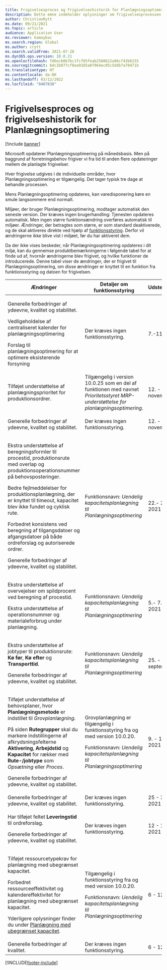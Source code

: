 ```yaml
---
title: Frigivelsesproces og frigivelseshistorik for Planlægningsoptimering
description: Dette emne indeholder oplysninger om frigivelsesprocessen og frigivelseshistorikken for Planlægningsoptimering.
author: ChristianRytt
ms.date: 09/21/2021
ms.topic: article
audience: Application User
ms.reviewer: kamaybac
ms.search.region: Global
ms.author: crytt
ms.search.validFrom: 2021-07-28
ms.dyn365.ops.version: 10.0.21
ms.openlocfilehash: fd6ecb0b7bc1fcf85feab2588622a96cf43b6155
ms.sourcegitcommit: 6dc2b877cf8ea9185a07964ec05c5ddb7a78471b
ms.translationtype: HT
ms.contentlocale: da-DK
ms.lasthandoff: 03/12/2022
ms.locfileid: "8407838"
---
```

# <a name="planning-optimization-release-process-and-release-history"></a>Frigivelsesproces og frigivelseshistorik for Planlægningsoptimering

[!include [banner](../../includes/banner.md)]

Microsoft opdaterer Planlægningsoptimering på månedsbasis. Men på baggrund af forretningsbehov frigiver vi fra tid til anden flere opdateringer mellem de planlagte frigivelser.

Hver frigivelse udgives i de individuelle områder, hvor Planlægningsoptimering er tilgængelig. Det tager typisk tre dage at behandle processen.

Mens Planlægningsoptimering opdateres, kan varedisponering køre en smule langsommere end normalt.

Miljøer, der bruger Planlægningsoptimering, modtager automatisk den seneste version. Der kræves ingen brugerhandling: Tjenesten opdateres automatisk. Men ingen større funktionsændring overføres automatisk til miljøer. Ændringer, der betragtes som større, er som standard deaktiverede, og de skal aktiveres direkte ved hjælp af [funktionsstyring](../../../fin-ops-core/fin-ops/get-started/feature-management/feature-management-overview.md). Derfor vil ændringerne ikke blive vist i miljøet, før du har aktiveret dem.

Da der ikke vises beskeder, når Planlægningsoptimering opdateres i dit miljø, kan du gennemse produktbemærkningerne i følgende tabel for at finde ud af, hvornår ændringerne blev frigivet, og hvilke funktioner de introducerede. Denne tabel viser de ændringer, der er frigivet til Planlægningsoptimering, om disse ændringer er knyttet til en funktion fra funktionsstyring og datoen for frigivelsen.

| Ændringer | Detaljer om funktionsstyring | Udstedelsesdatoer |
|---|---|---|
| <p>Generelle forbedringer af ydeevne, kvalitet og stabilitet.<p>Vedligeholdelse af centraliseret kalender for planlægningsoptimering<p>Forslag til planlægningsoptimering for at optimere eksisterende forsyning | Der kræves ingen funktionsstyring. | 7.-11. marts 2022 |
| <p>Tilføjet understøttelse af planlægningsprioritet for produktionsordrer. | Tilgængelig i version 10.0.25 som en del af funktionen med navnet *Prioritetsstyret MRP-understøttelse for planlægningsoptimering*. | 12. - 18. november 2021 |
| <p>Generelle forbedringer af ydeevne, kvalitet og stabilitet. | Der kræves ingen funktionsstyring. | 12. - 18. november 2021 |
| <p>Ekstra understøttelse af beregningsformler til procestid, produktionsrute med overlap og produktionsoperationsnummer på behovsposteringer.</p><p>Bedre fejlmeddelelser for produktionsplanlægning, der er knyttet til timeout, kapacitet blev ikke fundet og cyklisk rute.</p><p>Forbedret konsistens ved beregning af tilgangsdatoer og afgangsdatoer på både ordreforslag og autoriserede ordrer.</p><p>Generelle forbedringer af ydeevne, kvalitet og stabilitet. | Funktionsnavn: *Uendelig kapacitetsplanlægning til Planlægningsoptimering* | 22.- 27. oktober 2021 |
| <p>Ekstra understøttelse af overvejelser om spildprocent ved beregning af procestid.</p><p>Ekstra understøttelse af operationsnummer og materialeforbrug under planlægning. | Funktionsnavn: *Uendelig kapacitetsplanlægning til Planlægningsoptimering* | 5.- 7. oktober 2021 |
| <p>Ekstra understøttelse af jobtyper til produktionsrute: **Kø før**, **Kø efter** og **Transporttid**.</p><p>Generelle forbedringer af ydeevne, kvalitet og stabilitet. | Funktionsnavn: *Uendelig kapacitetsplanlægning til Planlægningsoptimering* | 25. - 30. september 2021 |
| <p>Tilføjet understøttelse af behovsplaner, hvor **Planlægningsmetode** er indstillet til *Grovplanlægning*.</p><p>På siden **Rutegrupper** skal du markere indstillingerne af afkrydsningsfelterne **Aktivering**, **Arbejdstid** og **Kapacitet** for rækker med **Rute-/jobtype** som *Opsætning* eller *Proces*. </p><p>Generelle forbedringer af ydeevne, kvalitet og stabilitet. | <p>Grovplanlægning er tilgængelig i funktionsstyring fra og med version 10.0.20.</p><p>Funktionsnavn: *Uendelig kapacitetsplanlægning til Planlægningsoptimering*</p>  | 9. - 17. september 2021 |
| Generelle forbedringer af ydeevne, kvalitet og stabilitet. | Der kræves ingen funktionsstyring. | 25 - 30 august 2021 |
| <p>Har tilføjet feltet **Leveringstid** til ordreforslag.</p><p>Generelle forbedringer af ydeevne, kvalitet og stabilitet.</p> | Der kræves ingen funktionsstyring. | 12 - 17 august 2021 |
| <p>Tilføjet ressourcetypekrav for planlægning med ubegrænset kapacitet.</p><p>Forbedret ressourceeffektivitet og kalendereffektivitet for planlægning med ubegrænset kapacitet.</p><p>Yderligere oplysninger finder du under [Planlægning med ubegrænset kapacitet](infinite-capacity-planning.md). | <p>Tilgængelig i funktionsstyring fra og med version 10.0.20.</p><p>Funktionsnavn: *Uendelig kapacitetsplanlægning til Planlægningsoptimering*</p> | 6 - 12 juli 2021 |
| Generelle forbedringer af kvalitet. | Der kræves ingen funktionsstyring. | 6 - 12 juli 2021 |

[!INCLUDE[footer-include](../../../includes/footer-banner.md)]
